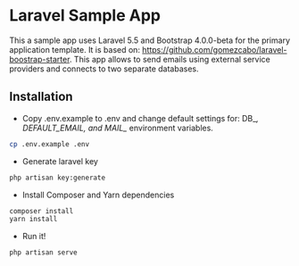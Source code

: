 # Laravel Sample App

This a sample app uses Laravel 5.5 and Bootstrap 4.0.0-beta for the primary application template. It is based on: https://github.com/gomezcabo/laravel-boostrap-starter. This app allows to send emails using external service providers and connects to two separate databases.

## Installation

* Copy .env.example to .env and change default settings for: DB_*, DEFAULT_EMAIL, and MAIL_* environment variables.

```bash
cp .env.example .env
```

* Generate laravel key

```bash
php artisan key:generate
```

* Install Composer and Yarn dependencies

```bash
composer install
yarn install
```

* Run it!

```bash
php artisan serve
```
